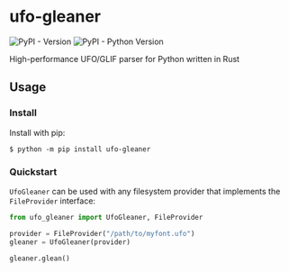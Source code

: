# ufo-gleaner

![PyPI - Version](https://img.shields.io/pypi/v/ufo-gleaner)
![PyPI - Python Version](https://img.shields.io/pypi/pyversions/ufo-gleaner)

High-performance UFO/GLIF parser for Python written in Rust

## Usage

### Install

Install with pip:

```console
$ python -m pip install ufo-gleaner
```

### Quickstart

`UfoGleaner` can be used with any filesystem provider that implements the `FileProvider` interface:

```python
from ufo_gleaner import UfoGleaner, FileProvider

provider = FileProvider("/path/to/myfont.ufo")
gleaner = UfoGleaner(provider)

gleaner.glean()
```